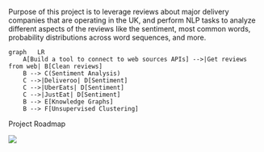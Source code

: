 Purpose of this project is to leverage reviews about major delivery companies that are operating in the UK, and perform NLP tasks to analyze different aspects of the reviews like the sentiment, most common words, probability distributions across word sequences, and more.


```mermaid
graph   LR
    A[Build a tool to connect to web sources APIs] -->|Get reviews from web| B[Clean reviews]
    B --> C(Sentiment Analysis)
    C -->|Deliveroo| D[Sentiment]
    C -->|UberEats| D[Sentiment]
    C -->|JustEat| D[Sentiment]
    B --> E[Knowledge Graphs]
    B --> F[Unsupervised Clustering]
```
Project Roadmap

[![](https://mermaid.ink/img/eyJjb2RlIjoiZ3JhcGggICBMUlxuICAgIEFbQnVpbGQgYSB0b29sIHRvIGNvbm5lY3QgdG8gd2ViIHNvdXJjZXMgQVBJc10gLS0-fEdldCByZXZpZXdzIGZyb20gd2VifCBCW0NsZWFuIHJldmlld3NdXG4gICAgQiAtLT4gQyhTZW50aW1lbnQgQW5hbHlzaXMpXG4gICAgQyAtLT58RGVsaXZlcm9vfCBEW1NlbnRpbWVudF1cbiAgICBDIC0tPnxVYmVyRWF0c3wgRFtTZW50aW1lbnRdXG4gICAgQyAtLT58SnVzdEVhdHwgRFtTZW50aW1lbnRdXG4gICAgQiAtLT4gRVtLbm93bGVkZ2UgR3JhcGhzXVxuICAgIEIgLS0-IEZbVW5zdXBlcnZpc2VkIENsdXN0ZXJpbmddXG4iLCJtZXJtYWlkIjp7fSwidXBkYXRlRWRpdG9yIjpmYWxzZX0)](https://mermaid-js.github.io/mermaid-live-editor/#/edit/eyJjb2RlIjoiZ3JhcGggICBMUlxuICAgIEFbQnVpbGQgYSB0b29sIHRvIGNvbm5lY3QgdG8gd2ViIHNvdXJjZXMgQVBJc10gLS0-fEdldCByZXZpZXdzIGZyb20gd2VifCBCW0NsZWFuIHJldmlld3NdXG4gICAgQiAtLT4gQyhTZW50aW1lbnQgQW5hbHlzaXMpXG4gICAgQyAtLT58RGVsaXZlcm9vfCBEW1NlbnRpbWVudF1cbiAgICBDIC0tPnxVYmVyRWF0c3wgRFtTZW50aW1lbnRdXG4gICAgQyAtLT58SnVzdEVhdHwgRFtTZW50aW1lbnRdXG4gICAgQiAtLT4gRVtLbm93bGVkZ2UgR3JhcGhzXVxuICAgIEIgLS0-IEZbVW5zdXBlcnZpc2VkIENsdXN0ZXJpbmddXG4iLCJtZXJtYWlkIjp7fSwidXBkYXRlRWRpdG9yIjpmYWxzZX0)